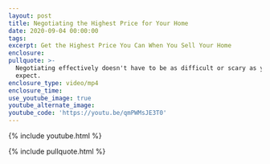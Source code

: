 ```yaml
---
layout: post
title: Negotiating the Highest Price for Your Home
date: 2020-09-04 00:00:00
tags:
excerpt: Get the Highest Price You Can When You Sell Your Home
enclosure:
pullquote: >-
  Negotiating effectively doesn't have to be as difficult or scary as you would
  expect.
enclosure_type: video/mp4
enclosure_time:
use_youtube_image: true
youtube_alternate_image:
youtube_code: 'https://youtu.be/qmPWMsJE3T0'
---
```


{% include youtube.html %}

{% include pullquote.html %}